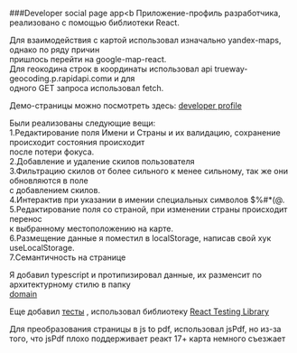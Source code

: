 ###Developer social page app<b
Приложение-профиль разработчика, реализовано с помощью библиотеки React.</p>
<p class="has-line-data" data-line-start="3" data-line-end="7">Для взаимодействия с картой использовал изначально yandex-maps, однако по ряду причин<br>
пришлось перейти на google-map-react.<br>
Для геокодина строк в координаты использовал api trueway-geocoding.p.rapidapi.comи и для<br>
одного GET запроса использовал fetch.</p>
<p class="has-line-data" data-line-start="8" data-line-end="9">Демо-страницы можно посмотреть здесь: <a href="https://github.com/ireull/developer-profile/tree/master/src/domain">developer profile</a></p>
<p class="has-line-data" data-line-start="10" data-line-end="21">Были реализованы следующие вещи:<br>
1.Редактирование поля Имени и Страны и их валидацию, сохранение происходит состояния происходит<br>
после потери фокуса.<br>
2.Добавление и удаление скилов пользователя<br>
3.Фильтрацию скилов от более сильного к менее сильному, так же они обновляются в поле<br>
с добавлением скилов.<br>
4.Интерактив при указании в имении специальных символов $%#*(@.<br>
5.Редактирование поля со страной, при изменении страны происходит перенос<br>
к выбранному местоположению на карте.<br>
6.Размещение данные я поместил в localStorage, написав свой хук useLocalStorage.<br>
7.Семантичность на странице</p>
<p class="has-line-data" data-line-start="22" data-line-end="24">Я добавил typescript и протипизировал данные, их разменсит по архитектурному стилю в папку<br>
<a href="https://github.com/ireull/developer-profile/tree/master/src/domain">domain</a></p>
<p class="has-line-data" data-line-start="25" data-line-end="26">Еще добавил <a href="https://github.com/ireull/developer-profile/tree/master/src/__tests__">тесты</a> , использовал библиотеку <a href="https://testing-library.com/docs/react-testing-library/intro/">React Testing Library</a></p>
<p class="has-line-data" data-line-start="27" data-line-end="28">Для преобразования страницы в js to pdf, использовал jsPdf, но из-за того, что jsPdf плохо поддерживает реакт 17+ карта немного съезжает</p>
